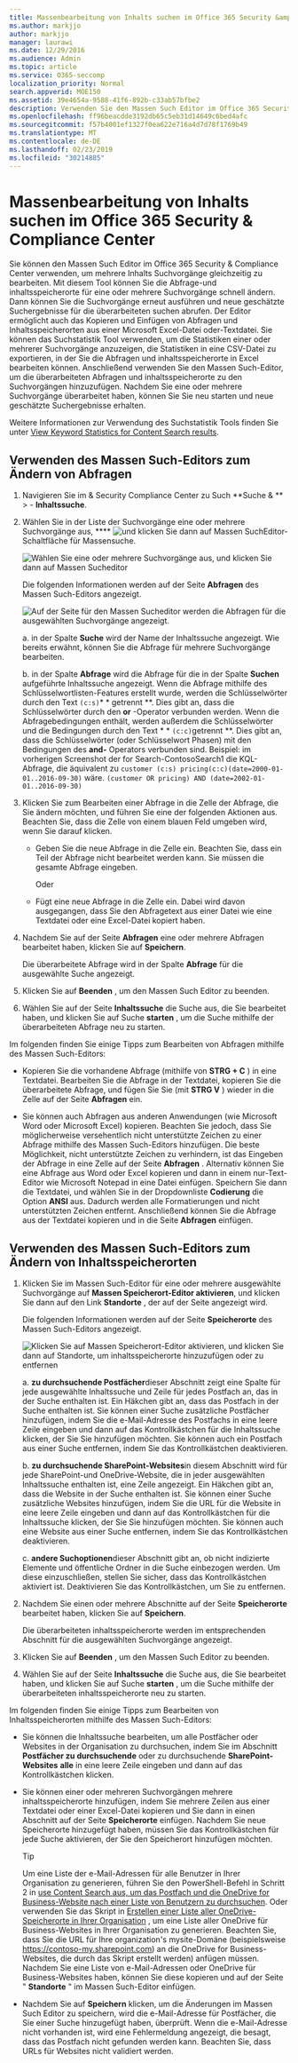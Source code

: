```yaml
---
title: Massenbearbeitung von Inhalts suchen im Office 365 Security &amp; Compliance Center
ms.author: markjjo
author: markjjo
manager: laurawi
ms.date: 12/29/2016
ms.audience: Admin
ms.topic: article
ms.service: O365-seccomp
localization_priority: Normal
search.appverid: MOE150
ms.assetid: 39e4654a-9588-41f6-892b-c33ab57bfbe2
description: Verwenden Sie den Massen Such Editor im Office 365 Security &amp; Compliance Center, um die Abfrage-und inhaltsspeicherorte für eine oder mehrere Inhalts Suchvorgänge schnell zu ändern.
ms.openlocfilehash: ff96beacdde3192db65c5eb31d14649c6bed4afc
ms.sourcegitcommit: f57b4001ef1327f0ea622e716a4d7d78f1769b49
ms.translationtype: MT
ms.contentlocale: de-DE
ms.lasthandoff: 02/23/2019
ms.locfileid: "30214885"
---
```

# <a name="bulk-edit-content-searches-in-the-office-365-security-amp-compliance-center"></a>Massenbearbeitung von Inhalts suchen im Office 365 Security &amp; Compliance Center

Sie können den Massen Such Editor im Office 365 Security &amp; Compliance Center verwenden, um mehrere Inhalts Suchvorgänge gleichzeitig zu bearbeiten. Mit diesem Tool können Sie die Abfrage-und inhaltsspeicherorte für eine oder mehrere Suchvorgänge schnell ändern. Dann können Sie die Suchvorgänge erneut ausführen und neue geschätzte Suchergebnisse für die überarbeiteten suchen abrufen. Der Editor ermöglicht auch das Kopieren und Einfügen von Abfragen und Inhaltsspeicherorten aus einer Microsoft Excel-Datei oder-Textdatei. Sie können das Suchstatistik Tool verwenden, um die Statistiken einer oder mehrerer Suchvorgänge anzuzeigen, die Statistiken in eine CSV-Datei zu exportieren, in der Sie die Abfragen und inhaltsspeicherorte in Excel bearbeiten können. Anschließend verwenden Sie den Massen Such-Editor, um die überarbeiteten Abfragen und inhaltsspeicherorte zu den Suchvorgängen hinzuzufügen. Nachdem Sie eine oder mehrere Suchvorgänge überarbeitet haben, können Sie Sie neu starten und neue geschätzte Suchergebnisse erhalten.
  
Weitere Informationen zur Verwendung des Suchstatistik Tools finden Sie unter [View Keyword Statistics for Content Search results](view-keyword-statistics-for-content-search.md).
  
## <a name="use-the-bulk-search-editor-to-change-queries"></a>Verwenden des Massen Such-Editors zum Ändern von Abfragen

1. Navigieren Sie im &amp; Security Compliance Center zu Such **Suche &amp; ** \> - **Inhaltssuche**.
    
2. Wählen Sie in der Liste der Suchvorgänge eine oder mehrere Suchvorgänge aus, **** ![und klicken Sie dann auf Massen Such](media/1ddb3d18-2f00-4a7b-98a6-817ca5ec7014.png)Editor-Schaltfläche für Massensuche.
    
    ![Wählen Sie eine oder mehrere Suchvorgänge aus, und klicken Sie dann auf Massen Sucheditor](media/600c9716-89a2-4451-b111-fa7cfaad2006.png)
  
    Die folgenden Informationen werden auf der Seite **Abfragen** des Massen Such-Editors angezeigt. 
    
    ![Auf der Seite für den Massen Sucheditor werden die Abfragen für die ausgewählten Suchvorgänge angezeigt.](media/189659af-cc78-4479-b0bc-a93decad2f6c.png)
  
    a. in der Spalte **Suche** wird der Name der Inhaltssuche angezeigt. Wie bereits erwähnt, können Sie die Abfrage für mehrere Suchvorgänge bearbeiten. 
    
    b. in der Spalte **Abfrage** wird die Abfrage für die in der Spalte **Suchen** aufgeführte Inhaltssuche angezeigt. Wenn die Abfrage mithilfe des Schlüsselwortlisten-Features erstellt wurde, werden die Schlüsselwörter durch den Text `(c:s)`* * getrennt **. Dies gibt an, dass die Schlüsselwörter durch den **or** -Operator verbunden werden. Wenn die Abfragebedingungen enthält, werden außerdem die Schlüsselwörter und die Bedingungen durch den Text * * `(c:c)`getrennt **. Dies gibt an, dass die Schlüsselwörter (oder Schlüsselwort Phasen) mit den Bedingungen des **and-** Operators verbunden sind. Beispiel: im vorherigen Screenshot der for Search-ContosoSearch1 die KQL-Abfrage, die äquivalent zu `customer (c:s) pricing(c:c)(date=2000-01-01..2016-09-30)` wäre. `(customer OR pricing) AND (date=2002-01-01..2016-09-30)`
    
3. Klicken Sie zum Bearbeiten einer Abfrage in die Zelle der Abfrage, die Sie ändern möchten, und führen Sie eine der folgenden Aktionen aus. Beachten Sie, dass die Zelle von einem blauen Feld umgeben wird, wenn Sie darauf klicken.
    
   - Geben Sie die neue Abfrage in die Zelle ein. Beachten Sie, dass ein Teil der Abfrage nicht bearbeitet werden kann. Sie müssen die gesamte Abfrage eingeben.
    
      Oder
    
    - Fügt eine neue Abfrage in die Zelle ein. Dabei wird davon ausgegangen, dass Sie den Abfragetext aus einer Datei wie eine Textdatei oder eine Excel-Datei kopiert haben.
    
4. Nachdem Sie auf der Seite **Abfragen** eine oder mehrere Abfragen bearbeitet haben, klicken Sie auf **Speichern**.
    
    Die überarbeitete Abfrage wird in der Spalte **Abfrage** für die ausgewählte Suche angezeigt. 
    
5. Klicken Sie auf **Beenden** , um den Massen Such Editor zu beenden. 
    
6. Wählen Sie auf der Seite **Inhaltssuche** die Suche aus, die Sie bearbeitet haben, und klicken Sie auf Suche **starten** , um die Suche mithilfe der überarbeiteten Abfrage neu zu starten. 
    
Im folgenden finden Sie einige Tipps zum Bearbeiten von Abfragen mithilfe des Massen Such-Editors:
  
- Kopieren Sie die vorhandene Abfrage (mithilfe von **STRG + C** ) in eine Textdatei. Bearbeiten Sie die Abfrage in der Textdatei, kopieren Sie die überarbeitete Abfrage, und fügen Sie Sie (mit **STRG V** ) wieder in die Zelle auf der Seite **Abfragen** ein. 
    
- Sie können auch Abfragen aus anderen Anwendungen (wie Microsoft Word oder Microsoft Excel) kopieren. Beachten Sie jedoch, dass Sie möglicherweise versehentlich nicht unterstützte Zeichen zu einer Abfrage mithilfe des Massen Such-Editors hinzufügen. Die beste Möglichkeit, nicht unterstützte Zeichen zu verhindern, ist das Eingeben der Abfrage in eine Zelle auf der Seite **Abfragen** . Alternativ können Sie eine Abfrage aus Word oder Excel kopieren und dann in einem nur-Text-Editor wie Microsoft Notepad in eine Datei einfügen. Speichern Sie dann die Textdatei, und wählen Sie in der Dropdownliste **Codierung** die Option **ANSI** aus. Dadurch werden alle Formatierungen und nicht unterstützten Zeichen entfernt. Anschließend können Sie die Abfrage aus der Textdatei kopieren und in die Seite **Abfragen** einfügen. 
    
  
## <a name="use-the-bulk-search-editor-to-change-content-locations"></a>Verwenden des Massen Such-Editors zum Ändern von Inhaltsspeicherorten

1. Klicken Sie im Massen Such-Editor für eine oder mehrere ausgewählte Suchvorgänge auf **Massen Speicherort-Editor aktivieren**, und klicken Sie dann auf den Link **Standorte** , der auf der Seite angezeigt wird. 
    
    Die folgenden Informationen werden auf der Seite **Speicherorte** des Massen Such-Editors angezeigt. 
    
    ![Klicken Sie auf Massen Speicherort-Editor aktivieren, und klicken Sie dann auf Standorte, um inhaltsspeicherorte hinzuzufügen oder zu entfernen](media/a5a468ce-bd63-4c53-bc37-ff64cf769e59.png)
  
    a. **zu durchsuchende Postfächer**dieser Abschnitt zeigt eine Spalte für jede ausgewählte Inhaltssuche und Zeile für jedes Postfach an, das in der Suche enthalten ist. Ein Häkchen gibt an, dass das Postfach in der Suche enthalten ist. Sie können einer Suche zusätzliche Postfächer hinzufügen, indem Sie die e-Mail-Adresse des Postfachs in eine leere Zeile eingeben und dann auf das Kontrollkästchen für die Inhaltssuche klicken, der Sie Sie hinzufügen möchten. Sie können auch ein Postfach aus einer Suche entfernen, indem Sie das Kontrollkästchen deaktivieren.
    
    b. **zu durchsuchende SharePoint-Websites**in diesem Abschnitt wird für jede SharePoint-und OneDrive-Website, die in jeder ausgewählten Inhaltssuche enthalten ist, eine Zeile angezeigt. Ein Häkchen gibt an, dass die Website in der Suche enthalten ist. Sie können einer Suche zusätzliche Websites hinzufügen, indem Sie die URL für die Website in eine leere Zeile eingeben und dann auf das Kontrollkästchen für die Inhaltssuche klicken, der Sie Sie hinzufügen möchten. Sie können auch eine Website aus einer Suche entfernen, indem Sie das Kontrollkästchen deaktivieren.
    
    c. **andere Suchoptionen**dieser Abschnitt gibt an, ob nicht indizierte Elemente und öffentliche Ordner in die Suche einbezogen werden. Um diese einzuschließen, stellen Sie sicher, dass das Kontrollkästchen aktiviert ist. Deaktivieren Sie das Kontrollkästchen, um Sie zu entfernen.
    
2. Nachdem Sie einen oder mehrere Abschnitte auf der Seite **Speicherorte** bearbeitet haben, klicken Sie auf **Speichern**.
    
    Die überarbeiteten inhaltsspeicherorte werden im entsprechenden Abschnitt für die ausgewählten Suchvorgänge angezeigt.
    
3. Klicken Sie auf **Beenden** , um den Massen Such Editor zu beenden. 
    
4. Wählen Sie auf der Seite **Inhaltssuche** die Suche aus, die Sie bearbeitet haben, und klicken Sie auf Suche **starten** , um die Suche mithilfe der überarbeiteten inhaltsspeicherorte neu zu starten. 
    
Im folgenden finden Sie einige Tipps zum Bearbeiten von Inhaltsspeicherorten mithilfe des Massen Such-Editors:
  
- Sie können die Inhaltssuche bearbeiten, um alle Postfächer oder Websites in der Organisation zu durchsuchen, indem Sie im Abschnitt **Postfächer zu durchsuchende** oder zu durchsuchende **SharePoint-Websites** **alle** in eine leere Zeile eingeben und dann auf das Kontrollkästchen klicken. 
    
- Sie können einer oder mehreren Suchvorgängen mehrere inhaltsspeicherorte hinzufügen, indem Sie mehrere Zeilen aus einer Textdatei oder einer Excel-Datei kopieren und Sie dann in einen Abschnitt auf der Seite **Speicherorte** einfügen. Nachdem Sie neue Speicherorte hinzugefügt haben, müssen Sie das Kontrollkästchen für jede Suche aktivieren, der Sie den Speicherort hinzufügen möchten. 
    
    > [!TIP]
    > Um eine Liste der e-Mail-Adressen für alle Benutzer in Ihrer Organisation zu generieren, führen Sie den PowerShell-Befehl in Schritt 2 in [use Content Search aus, um das Postfach und die OneDrive for Business-Website nach einer Liste von Benutzern zu durchsuchen](search-the-mailbox-and-onedrive-for-business-for-a-list-of-users.md#step2). Oder verwenden Sie das Skript in [Erstellen einer Liste aller OneDrive-Speicherorte in Ihrer Organisation](https://support.office.com/article/8e200cb2-c768-49cb-88ec-53493e8ad80a) , um eine Liste aller OneDrive für Business-Websites in Ihrer Organisation zu generieren. Beachten Sie, dass Sie die URL für Ihre organization's mysite-Domäne (beispielsweise https://contoso-my.sharepoint.com) an die OneDrive for Business-Websites, die durch das Skript erstellt werden) anfügen müssen. Nachdem Sie eine Liste von e-Mail-Adressen oder OneDrive für Business-Websites haben, können Sie diese kopieren und auf der Seite " **Standorte** " im Massen Such-Editor einfügen. 
  
- Nachdem Sie auf **Speichern** klicken, um die Änderungen im Massen Such Editor zu speichern, wird die e-Mail-Adresse für Postfächer, die Sie einer Suche hinzugefügt haben, überprüft. Wenn die e-Mail-Adresse nicht vorhanden ist, wird eine Fehlermeldung angezeigt, die besagt, dass das Postfach nicht gefunden werden kann. Beachten Sie, dass URLs für Websites nicht validiert werden. 
  

